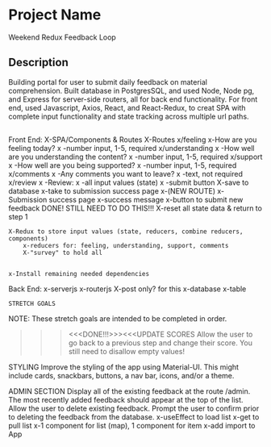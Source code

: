 # Project Name

Weekend Redux Feedback Loop
## Description

Building portal for user to submit daily feedback on material comprehension. Built database in PostgresSQL, and used Node, Node pg, and Express for server-side routers, all for back end functionality. For front end, used Javascript, Axios, React, and React-Redux, to creat SPA with complete input functionality and state tracking across multiple url paths.



##

<!-- BUILD INFO GOES HERE -->



Front End:
    X-SPA/Components & Routes
        X-Routes
            x/feeling
                x-How are you feeling today?
                x    -number input, 1-5, required
            x/understanding
            x    -How well are you understanding the content?
            x        -number input, 1-5, required
            x/support
            x    -How well are you being supported?
            x        -number input, 1-5, required
            x/comments
            x    -Any comments you want to leave?
            x        -text, not required
            x/review
            x    -Review:
            x        -all input values (state)
            x        -submit button
                        X-save to database
                        x-take to submission success page
                        x-(NEW ROUTE)
                            x-Submission success page
                            x-success message
                            x-button to submit new feedback
DONE! STILL NEED TO DO THIS!!!                                X-reset all state data & return to step 1

    X-Redux to store input values (state, reducers, combine reducers, components)
        x-reducers for: feeling, understanding, support, comments 
        X-"survey" to hold all
        

    x-Install remaining needed dependencies




Back End:
    x-serverjs
    x-routerjs
        X-post only? for this 
    x-database
        x-table
    



    STRETCH GOALS
NOTE: These stretch goals are intended to be completed in order.

>>><<<DONE!!!>>><<<UPDATE SCORES
Allow the user to go back to a previous step and change their score. You still need to disallow empty values!

STYLING
Improve the styling of the app using Material-UI. This might include cards, snackbars, buttons, a nav bar, icons, and/or a theme.

ADMIN SECTION
Display all of the existing feedback at the route /admin. The most recently added feedback should appear at the top of the list. Allow the user to delete existing feedback. Prompt the user to confirm prior to deleting the feedback from the database.
    x-useEffect to load list
    x-get to pull list
    x-1 component for list (map), 1 component for item
    x-add import to App